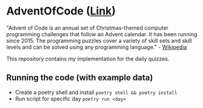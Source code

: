 # AdventOfCode ([Link](https://adventofcode.com/))

"Advent of Code is an annual set of Christmas-themed computer programming challenges that follow an Advent calendar. It has been running since 2015. The programming puzzles cover a variety of skill sets and skill levels and can be solved using any programming language." - [Wikipedia](https://en.wikipedia.org/wiki/Advent_of_Code)

This repository contains my implementation for the daily quizzes.

## Running the code (with example data)

- Create a poetry shell and install `poetry shell && poetry install`
- Run script for specific day `poetry run <day>`